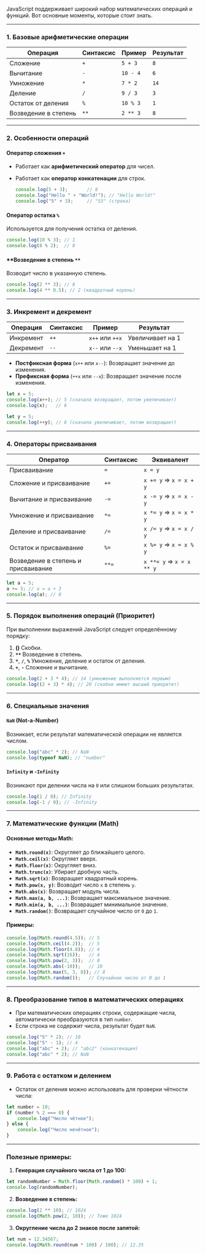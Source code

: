 JavaScript поддерживает широкий набор математических операций и функций. Вот основные моменты, которые стоит знать.

---

### 1. **Базовые арифметические операции**

|Операция|Синтаксис|Пример|Результат|
|---|---|---|---|
|Сложение|`+`|`5 + 3`|`8`|
|Вычитание|`-`|`10 - 4`|`6`|
|Умножение|`*`|`7 * 2`|`14`|
|Деление|`/`|`9 / 3`|`3`|
|Остаток от деления|`%`|`10 % 3`|`1`|
|Возведение в степень|`**`|`2 ** 3`|`8`|

---

### 2. **Особенности операций**

#### **Оператор сложения `+`**

- Работает как **арифметический оператор** для чисел.
- Работает как **оператор конкатенации** для строк.
    
    ```javascript
    console.log(5 + 3);       // 8
    console.log("Hello " + "World!"); // "Hello World!"
    console.log("5" + 3);     // "53" (строка)
    ```
    

#### **Оператор остатка `%`**

Используется для получения остатка от деления.

```javascript
console.log(10 % 3); // 1
console.log(8 % 2);  // 0
```

#### **Возведение в степень `**`

Возводит число в указанную степень.

```javascript
console.log(2 ** 3); // 8
console.log(4 ** 0.5); // 2 (квадратный корень)
```

---

### 3. **Инкремент и декремент**

|Операция|Синтаксис|Пример|Результат|
|---|---|---|---|
|Инкремент|`++`|`x++` или `++x`|Увеличивает на 1|
|Декремент|`--`|`x--` или `--x`|Уменьшает на 1|

- **Постфиксная форма** (`x++` или `x--`): Возвращает значение до изменения.
- **Префиксная форма** (`++x` или `--x`): Возвращает значение после изменения.

```javascript
let x = 5;
console.log(x++); // 5 (сначала возвращает, потом увеличивает)
console.log(x);   // 6

let y = 5;
console.log(++y); // 6 (сначала увеличивает, потом возвращает)
```

---

### 4. **Операторы присваивания**

|Оператор|Синтаксис|Эквивалент|
|---|---|---|
|Присваивание|`=`|`x = y`|
|Сложение и присваивание|`+=`|`x += y` => `x = x + y`|
|Вычитание и присваивание|`-=`|`x -= y` => `x = x - y`|
|Умножение и присваивание|`*=`|`x *= y` => `x = x * y`|
|Деление и присваивание|`/=`|`x /= y` => `x = x / y`|
|Остаток и присваивание|`%=`|`x %= y` => `x = x % y`|
|Возведение в степень и присваивание|`**=`|`x **= y` => `x = x ** y`|

```javascript
let a = 5;
a += 3; // a = a + 3
console.log(a); // 8
```

---

### 5. **Порядок выполнения операций (Приоритет)**

При выполнении выражений JavaScript следует определённому порядку:

1. **()** Скобки.
2. **`**`** Возведение в степень.
3. **`*`**, **`/`**, **`%`** Умножение, деление и остаток от деления.
4. **`+`**, **`-`** Сложение и вычитание.

```javascript
console.log(2 + 3 * 4); // 14 (умножение выполняется первым)
console.log((2 + 3) * 4); // 20 (скобки имеют высший приоритет)
```

---

### 6. **Специальные значения**

#### **`NaN` (Not-a-Number)**

Возникает, если результат математической операции не является числом.

```javascript
console.log("abc" * 2); // NaN
console.log(typeof NaN); // "number"
```

#### **`Infinity` и `-Infinity`**

Возникают при делении числа на `0` или слишком больших результатах.

```javascript
console.log(1 / 0); // Infinity
console.log(-1 / 0); // -Infinity
```

---

### 7. **Математические функции (Math)**

#### **Основные методы Math:**

- **`Math.round(x)`**: Округляет до ближайшего целого.
- **`Math.ceil(x)`**: Округляет вверх.
- **`Math.floor(x)`**: Округляет вниз.
- **`Math.trunc(x)`**: Убирает дробную часть.
- **`Math.sqrt(x)`**: Возвращает квадратный корень.
- **`Math.pow(x, y)`**: Возводит число `x` в степень `y`.
- **`Math.abs(x)`**: Возвращает модуль числа.
- **`Math.max(a, b, ...)`**: Возвращает максимальное значение.
- **`Math.min(a, b, ...)`**: Возвращает минимальное значение.
- **`Math.random()`**: Возвращает случайное число от `0` до `1`.

#### Примеры:

```javascript
console.log(Math.round(4.5)); // 5
console.log(Math.ceil(4.2));  // 5
console.log(Math.floor(4.8)); // 4
console.log(Math.sqrt(16));   // 4
console.log(Math.pow(2, 3));  // 8
console.log(Math.abs(-10));   // 10
console.log(Math.max(5, 3, 8)); // 8
console.log(Math.random());   // Случайное число от 0 до 1
```

---

### 8. **Преобразование типов в математических операциях**

- При математических операциях строки, содержащие числа, автоматически преобразуются в тип `number`.
- Если строка не содержит числа, результат будет `NaN`.

```javascript
console.log("5" * 2); // 10
console.log("5" - 1); // 4
console.log("abc" + 2); // "abc2" (конкатенация)
console.log("abc" * 2); // NaN
```

---

### 9. **Работа с остатком и делением**

- Остаток от деления можно использовать для проверки чётности числа:

```javascript
let number = 10;
if (number % 2 === 0) {
    console.log("Число чётное");
} else {
    console.log("Число нечётное");
}
```

---

### Полезные примеры:

1. **Генерация случайного числа от 1 до 100:**

```javascript
let randomNumber = Math.floor(Math.random() * 100) + 1;
console.log(randomNumber);
```

2. **Возведение в степень:**

```javascript
console.log(2 ** 10); // 1024
console.log(Math.pow(2, 10)); // Тоже 1024
```

3. **Округление числа до 2 знаков после запятой:**

```javascript
let num = 12.34567;
console.log(Math.round(num * 100) / 100); // 12.35
```
